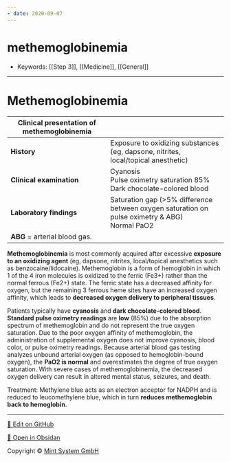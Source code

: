 ```yaml
---
- date: 2020-09-07
---
```


# methemoglobinemia

- Keywords: [[Step 3]], [[Medicine]], [[General]]
---

# Methemoglobinemia

<!-- methemoglobinemia cause, symptoms, treatment -->

| **Clinical presentation of methemoglobinemia** |                                                              |
| ---------------------------------------------- | ------------------------------------------------------------ |
| **History**                                    | Exposure to oxidizing substances (eg, dapsone, nitrites, local/topical anesthetic) |
| **Clinical examination**                       | Cyanosis<br/>Pulse oximetry saturation 85%<br/>Dark chocolate-colored blood |
| **Laboratory findings**                        | Saturation gap (>5% difference between oxygen saturation on pulse oximetry & ABG)<br/>Normal PaO2 |
| **ABG** = arterial blood gas.                  |                                                              |

**Methemoglobinemia** is most commonly acquired after excessive **exposure to an oxidizing agent** (eg, dapsone, nitrites, local/topical anesthetics such as benzocaine/lidocaine).  Methemoglobin is a form of hemoglobin in which 1 of the 4 iron molecules is oxidized to the ferric (Fe3+) rather than the normal ferrous (Fe2+) state.  The ferric state has a decreased affinity for oxygen, but the remaining 3 ferrous heme sites have an increased oxygen affinity, which leads to **decreased oxygen delivery to peripheral tissues**.

Patients typically have **cyanosis** and **dark chocolate-colored blood**.  **Standard pulse oximetry readings** are **low** (85%) due to the absorption spectrum of methemoglobin and do not represent the true oxygen saturation.  Due to the poor oxygen affinity of methemoglobin, the administration of supplemental oxygen does not improve cyanosis, blood color, or pulse oximetry readings.  Because arterial blood gas testing analyzes unbound arterial oxygen (as opposed to hemoglobin-bound oxygen), the **PaO2 is normal** and overestimates the degree of true oxygen saturation.  With severe cases of methemoglobinemia, the decreased oxygen delivery can result in altered mental status, seizures, and death.

Treatment: Methylene blue acts as an electron acceptor for NADPH and is reduced to leucomethylene blue, which in turn **reduces methemoglobin back to hemoglobin**.


<hr>

[📝 Edit on GitHub](https://github.com/Mint-System/Knowledge/blob/master/methemoglobinemia.md)

[📂 Open in Obsidan](obsidian://open?vault=Knowledge%20Mint%20System&file=methemoglobinemia.md ':target=_self')

<footer>Copyright © <a href="https://www.mint-system.ch/">Mint System GmbH</a></footer>